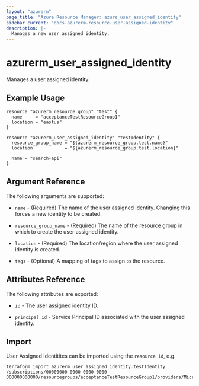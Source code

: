 ```yaml
---
layout: "azurerm"
page_title: "Azure Resource Manager: azure_user_assigned_identity"
sidebar_current: "docs-azurerm-resource-user-assigned-identity"
description: |-
  Manages a new user assigned identity.
---
```


# azurerm_user_assigned_identity

Manages a user assigned identity.

## Example Usage

```hcl
resource "azurerm_resource_group" "test" {
  name     = "acceptanceTestResourceGroup1"
  location = "eastus"
}

resource "azurerm_user_assigned_identity" "testIdentity" {
  resource_group_name = "${azurerm_resource_group.test.name}"
  location            = "${azurerm_resource_group.test.location}"

  name = "search-api"
}
```

## Argument Reference

The following arguments are supported:

* `name` - (Required) The name of the user assigned identity. Changing this forces a
    new identity to be created.

* `resource_group_name` - (Required) The name of the resource group in which to
    create the user assigned identity.

* `location` - (Required) The location/region where the user assigned identity is
    created.

* `tags` - (Optional) A mapping of tags to assign to the resource.

## Attributes Reference

The following attributes are exported:

* `id` - The user assigned identity ID.

* `principal_id` - Service Principal ID associated with the user assigned identity.

## Import

User Assigned Identitites can be imported using the `resource id`, e.g.

```shell
terraform import azurerm_user_assigned_identity.testIdentity /subscriptions/00000000-0000-0000-0000-000000000000/resourcegroups/acceptanceTestResourceGroup1/providers/Microsoft.ManagedIdentity/userAssignedIdentities/testIdentity
```
